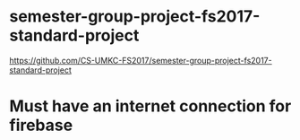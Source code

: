 # semester-group-project-fs2017-standard-project

https://github.com/CS-UMKC-FS2017/semester-group-project-fs2017-standard-project

# Must have an internet connection for firebase
